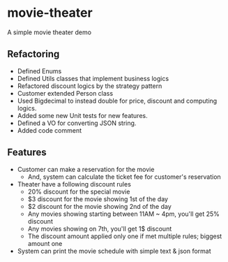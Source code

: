 # movie-theater
A simple movie theater demo

## Refactoring
* Defined Enums
* Defined Utils classes that implement business logics
* Refactored discount logics by the strategy pattern
* Customer extended Person class
* Used Bigdecimal to instead double for price, discount and computing logics.
* Added some new Unit tests for new features.
* Defined a VO for converting JSON string.
* Added code comment

## Features
* Customer can make a reservation for the movie
  * And, system can calculate the ticket fee for customer's reservation
* Theater have a following discount rules
  * 20% discount for the special movie
  * $3 discount for the movie showing 1st of the day
  * $2 discount for the movie showing 2nd of the day
  * Any movies showing starting between 11AM ~ 4pm, you'll get 25% discount
  * Any movies showing on 7th, you'll get 1$ discount
  * The discount amount applied only one if met multiple rules; biggest amount one
* System can print the movie schedule with simple text & json format
